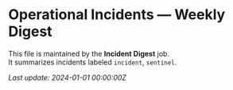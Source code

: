 # Operational Incidents — Weekly Digest

This file is maintained by the **Incident Digest** job.  
It summarizes incidents labeled `incident`, `sentinel`.

_Last update: 2024-01-01 00:00:00Z_

